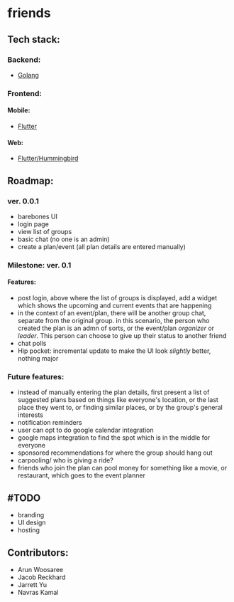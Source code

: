 # friends

## Tech stack:

### Backend:
- [Golang](https://golang.org/)

### Frontend:
#### Mobile:
- [Flutter](https://flutter.dev/)

#### Web:
- [Flutter/Hummingbird](https://medium.com/flutter-io/hummingbird-building-flutter-for-the-web-e687c2a023a8)

## Roadmap:

### ver. 0.0.1
- barebones UI
- login page
- view list of groups
- basic chat (no one is an admin)
- create a plan/event (all plan details are entered manually)

### Milestone: ver. 0.1
#### Features:
- post login, above where the list of groups is displayed, add a widget which shows the upcoming and current events that are happening
- in the context of an event/plan, there will be another group chat, separate from the original group. in this scenario, the person who
  created the plan is an admn of sorts, or the event/plan _organizer_ or _leader_. This person can choose to give up their status to another
  friend
- chat polls
- Hip pocket: incremental update to make the UI look _slightly_ better, nothing major


### Future features:
- instead of manually entering the plan details, first present a list of suggested plans based on things like
  everyone's location, or the last place they went to, or finding similar places, or by the group's general interests
- notification reminders
- user can opt to do google calendar integration
- google maps integration to find the spot which is in the middle for everyone
- sponsored recommendations for where the group should hang out
- carpooling/ who is giving a ride?
- friends who join the plan can pool money for something like a movie, or restaurant, which goes to the event planner

## #TODO
- branding
- UI design
- hosting 


## Contributors:
- Arun Woosaree
- Jacob Reckhard
- Jarrett Yu
- Navras Kamal
